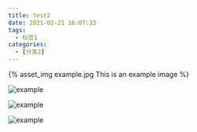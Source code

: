```yaml
---
title: test2
date: 2021-02-21 16:07:33
tags:
  - 标签1
categories:
  - [分类2]
---
```




{% asset_img example.jpg This is an example image %}

![example](example.jpg)

![example](example.jpg)

![example](example.jpg)
